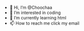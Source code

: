 - 👋 Hi, I’m @Choochaa
- 👀 I’m interested in coding
- 🌱 I’m currently learning html
- 📫 How to reach me click my email

<!---
Choochaa/Choochaa is a ✨ special ✨ repository because its `README.md` (this file) appears on your GitHub profile.
You can click the Preview link to take a look at your changes.
--->
